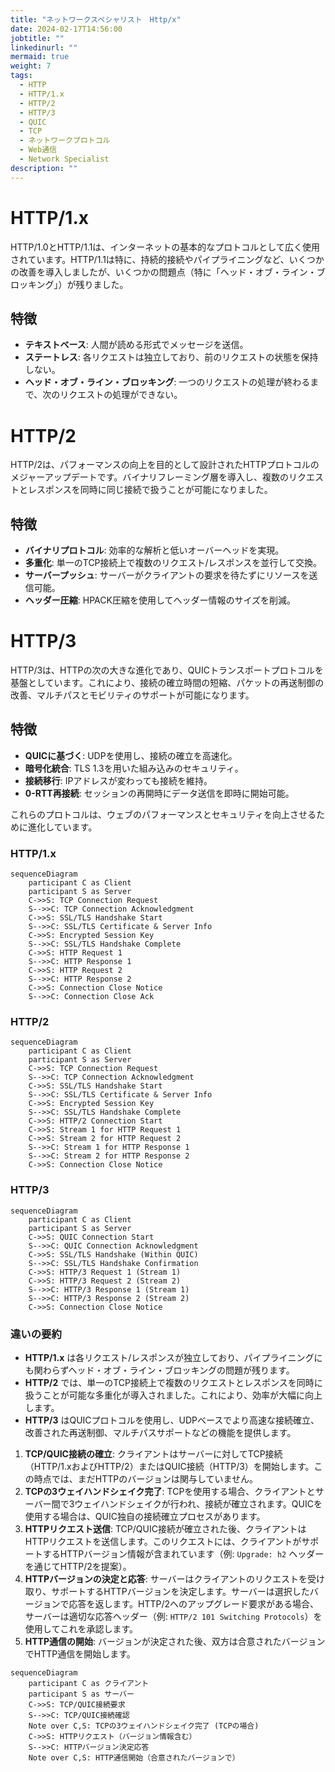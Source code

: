 ```yaml
---
title: "ネットワークスペシャリスト　Http/x"
date: 2024-02-17T14:56:00
jobtitle: ""
linkedinurl: ""
mermaid: true
weight: 7
tags:
  - HTTP
  - HTTP/1.x
  - HTTP/2
  - HTTP/3
  - QUIC
  - TCP
  - ネットワークプロトコル
  - Web通信
  - Network Specialist
description: ""
---
```


# HTTP/1.x

HTTP/1.0とHTTP/1.1は、インターネットの基本的なプロトコルとして広く使用されています。HTTP/1.1は特に、持続的接続やパイプライニングなど、いくつかの改善を導入しましたが、いくつかの問題点（特に「ヘッド・オブ・ライン・ブロッキング」）が残りました。

## 特徴

- **テキストベース**: 人間が読める形式でメッセージを送信。
- **ステートレス**: 各リクエストは独立しており、前のリクエストの状態を保持しない。
- **ヘッド・オブ・ライン・ブロッキング**: 一つのリクエストの処理が終わるまで、次のリクエストの処理ができない。

# HTTP/2

HTTP/2は、パフォーマンスの向上を目的として設計されたHTTPプロトコルのメジャーアップデートです。バイナリフレーミング層を導入し、複数のリクエストとレスポンスを同時に同じ接続で扱うことが可能になりました。

## 特徴

- **バイナリプロトコル**: 効率的な解析と低いオーバーヘッドを実現。
- **多重化**: 単一のTCP接続上で複数のリクエスト/レスポンスを並行して交換。
- **サーバープッシュ**: サーバーがクライアントの要求を待たずにリソースを送信可能。
- **ヘッダー圧縮**: HPACK圧縮を使用してヘッダー情報のサイズを削減。

# HTTP/3

HTTP/3は、HTTPの次の大きな進化であり、QUICトランスポートプロトコルを基盤としています。これにより、接続の確立時間の短縮、パケットの再送制御の改善、マルチパスとモビリティのサポートが可能になります。

## 特徴

- **QUICに基づく**: UDPを使用し、接続の確立を高速化。
- **暗号化統合**: TLS 1.3を用いた組み込みのセキュリティ。
- **接続移行**: IPアドレスが変わっても接続を維持。
- **0-RTT再接続**: セッションの再開時にデータ送信を即時に開始可能。

これらのプロトコルは、ウェブのパフォーマンスとセキュリティを向上させるために進化しています。

### HTTP/1.x

```mermaid
sequenceDiagram
    participant C as Client
    participant S as Server
    C->>S: TCP Connection Request
    S-->>C: TCP Connection Acknowledgment
    C->>S: SSL/TLS Handshake Start
    S-->>C: SSL/TLS Certificate & Server Info
    C->>S: Encrypted Session Key
    S-->>C: SSL/TLS Handshake Complete
    C->>S: HTTP Request 1
    S-->>C: HTTP Response 1
    C->>S: HTTP Request 2
    S-->>C: HTTP Response 2
    C->>S: Connection Close Notice
    S-->>C: Connection Close Ack
```

### HTTP/2

```mermaid
sequenceDiagram
    participant C as Client
    participant S as Server
    C->>S: TCP Connection Request
    S-->>C: TCP Connection Acknowledgment
    C->>S: SSL/TLS Handshake Start
    S-->>C: SSL/TLS Certificate & Server Info
    C->>S: Encrypted Session Key
    S-->>C: SSL/TLS Handshake Complete
    C->>S: HTTP/2 Connection Start
    C->>S: Stream 1 for HTTP Request 1
    C->>S: Stream 2 for HTTP Request 2
    S-->>C: Stream 1 for HTTP Response 1
    S-->>C: Stream 2 for HTTP Response 2
    C->>S: Connection Close Notice
```

### HTTP/3

```mermaid
sequenceDiagram
    participant C as Client
    participant S as Server
    C->>S: QUIC Connection Start
    S-->>C: QUIC Connection Acknowledgment
    C->>S: SSL/TLS Handshake (Within QUIC)
    S-->>C: SSL/TLS Handshake Confirmation
    C->>S: HTTP/3 Request 1 (Stream 1)
    C->>S: HTTP/3 Request 2 (Stream 2)
    S-->>C: HTTP/3 Response 1 (Stream 1)
    S-->>C: HTTP/3 Response 2 (Stream 2)
    C->>S: Connection Close Notice
```

### 違いの要約

- **HTTP/1.x** は各リクエスト/レスポンスが独立しており、パイプライニングにも関わらずヘッド・オブ・ライン・ブロッキングの問題が残ります。
- **HTTP/2** では、単一のTCP接続上で複数のリクエストとレスポンスを同時に扱うことが可能な多重化が導入されました。これにより、効率が大幅に向上します。
- **HTTP/3** はQUICプロトコルを使用し、UDPベースでより高速な接続確立、改善された再送制御、マルチパスサポートなどの機能を提供します。

1. **TCP/QUIC接続の確立**: クライアントはサーバーに対してTCP接続（HTTP/1.xおよびHTTP/2）またはQUIC接続（HTTP/3）を開始します。この時点では、まだHTTPのバージョンは関与していません。
2. **TCPの3ウェイハンドシェイク完了**: TCPを使用する場合、クライアントとサーバー間で3ウェイハンドシェイクが行われ、接続が確立されます。QUICを使用する場合は、QUIC独自の接続確立プロセスがあります。
3. **HTTPリクエスト送信**: TCP/QUIC接続が確立された後、クライアントはHTTPリクエストを送信します。このリクエストには、クライアントがサポートするHTTPバージョン情報が含まれています（例: `Upgrade: h2` ヘッダーを通じてHTTP/2を提案）。
4. **HTTPバージョンの決定と応答**: サーバーはクライアントのリクエストを受け取り、サポートするHTTPバージョンを決定します。サーバーは選択したバージョンで応答を返します。HTTP/2へのアップグレード要求がある場合、サーバーは適切な応答ヘッダー（例: `HTTP/2 101 Switching Protocols`）を使用してこれを承認します。
5. **HTTP通信の開始**: バージョンが決定された後、双方は合意されたバージョンでHTTP通信を開始します。

```mermaid
sequenceDiagram
    participant C as クライアント
    participant S as サーバー
    C->>S: TCP/QUIC接続要求
    S-->>C: TCP/QUIC接続確認
    Note over C,S: TCPの3ウェイハンドシェイク完了 (TCPの場合)
    C->>S: HTTPリクエスト（バージョン情報含む）
    S-->>C: HTTPバージョン決定応答
    Note over C,S: HTTP通信開始（合意されたバージョンで）

```
